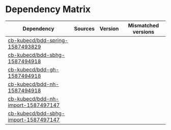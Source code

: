 # Dependency Matrix

Dependency | Sources | Version | Mismatched versions
---------- | ------- | ------- | -------------------
[cb-kubecd/bdd-spring-1587493829](https://github.com/cb-kubecd/bdd-spring-1587493829.git) |  | []() | 
[cb-kubecd/bdd-sbhg-1587494918](https://github.com/cb-kubecd/bdd-sbhg-1587494918.git) |  | []() | 
[cb-kubecd/bdd-gh-1587494918](https://github.com/cb-kubecd/bdd-gh-1587494918.git) |  | []() | 
[cb-kubecd/bdd-nh-1587494918](https://github.com/cb-kubecd/bdd-nh-1587494918.git) |  | []() | 
[cb-kubecd/bdd-nh-import-1587497147](https://github.com/cb-kubecd/bdd-nh-import-1587497147.git) |  | []() | 
[cb-kubecd/bdd-sbhg-import-1587497147](https://github.com/cb-kubecd/bdd-sbhg-import-1587497147.git) |  | []() | 
